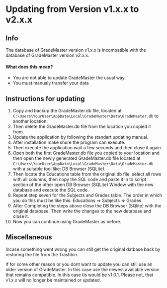 # Updating from Version v1.x.x to v2.x.x

## Info
The database of GradeMaster version v1.x.x is incompatible with the database of GradeMaster version v2.x.x.
#### What does this mean?
- You are not able to update GradeMaster the usual way.
- You must manualy transfer your data

## Instructions for updating
1. Copy and backup the GradeMaster.db file, located at `C:\Users\YourUser\AppData\Local\GradeMaster\Data\GradeMaster.db` to another location. 
2. Then delete the GradeMaster.db file from the location you copied it from.
3. Update the application by following the standart updating manual.
4. After installation make shure the program can execute.
5. Then execute the application wait a few seconds and then close it again.
6. Open both the first GradeMaster.db file you copied to your location and then open the newly generated GradeMaster.db file located at `C:\Users\YourUser\AppData\Local\GradeMaster\Data\GradeMaster.db` with a suitable tool like: DB Browser (SQLite).
7. Then locate the Educations table from the original db file, select all rows with all columns, then copy the SQL code and paste it in to script section of the other open DB Browser (SQLite) Window with the new database and execute the SQL code.
8. Repeat step seven for the Subjects and Grades table. The order in which you do this must be like this: Educations => Subjects => Grades. 
9. After Completing the steps above close the DB Browser (SQlite) with the original database. Then write the changes to the new database and close it.
10. Now you can continue using GradeMaster as before.

## Miscellaneous

Incase something went wrong you can still get the original datbase back by restoring the file from the Trashbin.

If for some other reason or you dont want to update you can still use an older version of GradeMaster. In this case use the newest available version that remains compatible. In this case tis would be v1.0.1. Please not, that v1.x.x will no longer be maintained or updated.
